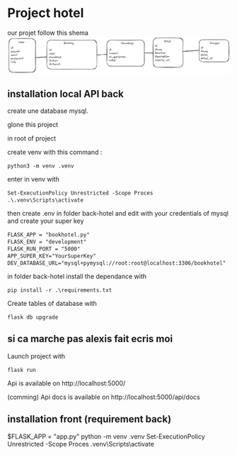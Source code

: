 # Project hotel

our projet follow this shema 
![Alt text](/images/model_db.png "follow this model")



## installation local API back 

create une database mysql.

glone this project

in root of project

create venv with this command :
```
python3 -m venv .venv
```

enter in venv with 
```
Set-ExecutionPolicy Unrestricted -Scope Proces
.\.venv\Scripts\activate
```

then create .env in folder back-hotel and edit with your credentials of mysql and create your super key 
```
FLASK_APP = "bookhotel.py"
FLASK_ENV = "development"
FLASK_RUN_PORT = "5000"
APP_SUPER_KEY="YourSuperKey"
DEV_DATABASE_URL="mysql+pymysql://root:root@localhost:3306/bookhotel"
```

in folder back-hotel install the dependance with
```
pip install -r .\requirements.txt
```

Create tables of database with 
```
flask db upgrade
```

## si ca marche pas alexis fait ecris moi

Launch project with 
```
flask run
```


Api is available on http://localhost:5000/ 

(comming) Api docs is available on http://localhost:5000/api/docs


## installation front (requirement back)


$FLASK_APP = "app.py"
python -m venv .venv
Set-ExecutionPolicy Unrestricted -Scope Proces
.venv\Scripts\activate